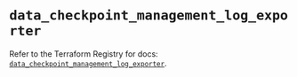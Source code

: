 # `data_checkpoint_management_log_exporter`

Refer to the Terraform Registry for docs: [`data_checkpoint_management_log_exporter`](https://registry.terraform.io/providers/checkpointsw/checkpoint/2.11.0/docs/data-sources/management_log_exporter).

